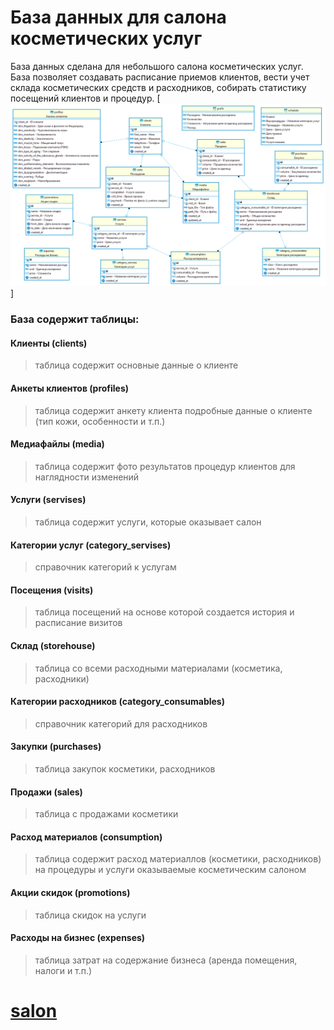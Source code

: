 # База данных для салона косметических услуг
База данных сделана для небольшого салона косметических услуг. 
База позволяет создавать расписание приемов клиентов, вести учет склада косметических средств и расходников, собирать статистику посещений клиентов и процедур.
[![N|Solid](https://github.com/cyber-welder/salon/blob/main/diagramm.png)]
### База содержит таблицы:
#### Клиенты (clients)
> таблица содержит основные данные о клиенте
#### Анкеты клиентов (profiles)
> таблица содержит анкету клиента 
> подробные данные о клиенте (тип кожи, особенности и т.п.)
#### Медиафайлы (media)
> таблица содержит фото результатов процедур клиентов
> для наглядности изменений
#### Услуги (servises)
> таблица содержит услуги, которые оказывает салон
#### Категории услуг (category_servises)
> справочник категорий к услугам
#### Посещения (visits)
> таблица посещений на основе которой создается история и расписание визитов
#### Склад (storehouse)
> таблица со всеми расходными материалами (косметика, расходники)
#### Категории расходников (category_consumables)
> справочник категорий для расходников
#### Закупки (purchases)
> таблица закупок косметики, расходников
#### Продажи (sales)
> таблица с продажами косметики
#### Расход материалов (consumption)
> таблица содержит расход материаллов (косметики, расходников) на процедуры и услуги оказываемые косметическим салоном
#### Акции скидок (promotions)
> таблица скидок на услуги
#### Расходы на бизнес (expenses)
> таблица затрат на содержание бизнеса (аренда помещения, налоги и т.п.)

# [salon](https://github.com/cyber-welder/salon)

